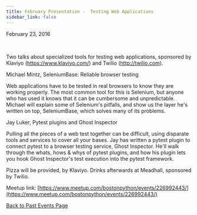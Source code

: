 ```yaml
---
title: February Presentation -  Testing Web Applications
sidebar_link: false
---
```


February 23, 2016


   

Two talks about specialized tools for testing web applications, sponsored by Klaviyo (https://www.klaviyo.com/) and Twilio (http://twilio.com).

Michael Mintz, SeleniumBase: Reliable browser testing

Web applications have to be tested in real browsers to know they are working properly. The most common tool for this is Selenium, but anyone who has used it knows that it can be cumbersome and unpredictable. Michael will explain some of Selenium's pitfalls, and show us the layer he's written on top, SeleniumBase, which solves many of its problems.

Jay Luker, Pytest plugins and Ghost Inspector

Pulling all the pieces of a web test together can be difficult, using disparate tools and services to cover all your bases. Jay has written a pytest plugin to connect pytest to a browser testing service, Ghost Inspector. He'll walk through the whats, hows & whys of pytest plugins, and how his plugin lets you hook Ghost Inspector's test execution into the pytest framework.

Pizza will be provided, by Klaviyo. Drinks afterwards at Meadhall, sponsored by Twilio.


Meetup link: [https://www.meetup.com/bostonpython/events/226992443/](https://www.meetup.com/bostonpython/events/226992443/)

[Back to Past Events Page](index.md)